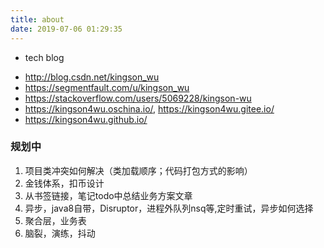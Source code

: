 ```yaml
---
title: about
date: 2019-07-06 01:29:35
---
```


+ tech blog 
 - <http://blog.csdn.net/kingson_wu>
 - <https://segmentfault.com/u/kingson_wu>
 - <https://stackoverflow.com/users/5069228/kingson-wu>
 - <https://kingson4wu.oschina.io/>, <https://kingson4wu.gitee.io/>
 - <https://kingson4wu.github.io/>

### 规划中
1. 项目类冲突如何解决（类加载顺序；代码打包方式的影响）
5. 金钱体系，扣币设计
10. 从书签链接，笔记todo中总结业务方案文章
11. 异步，java8自带，Disruptor，进程外队列nsq等,定时重试，异步如何选择
13. 聚合层，业务表
14. 脑裂，演练，抖动

